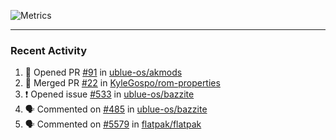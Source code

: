 ![Metrics](https://metrics.lecoq.io/KyleGospo?template=classic&base=header%2C%20activity%2C%20community%2C%20repositories%2C%20metadata&base.indepth=false&base.hireable=false&base.skip=false&config.timezone=America%2FLos_Angeles)

---
### Recent Activity
<!--START_SECTION:activity-->
1. 💪 Opened PR [#91](https://github.com/ublue-os/akmods/pull/91) in [ublue-os/akmods](https://github.com/ublue-os/akmods)
2. 🎉 Merged PR [#22](https://github.com/KyleGospo/rom-properties/pull/22) in [KyleGospo/rom-properties](https://github.com/KyleGospo/rom-properties)
3. ❗ Opened issue [#533](https://github.com/ublue-os/bazzite/issues/533) in [ublue-os/bazzite](https://github.com/ublue-os/bazzite)
4. 🗣 Commented on [#485](https://github.com/ublue-os/bazzite/issues/485#issuecomment-1806972238) in [ublue-os/bazzite](https://github.com/ublue-os/bazzite)
5. 🗣 Commented on [#5579](https://github.com/flatpak/flatpak/issues/5579#issuecomment-1806903088) in [flatpak/flatpak](https://github.com/flatpak/flatpak)
<!--END_SECTION:activity-->
